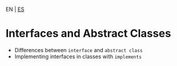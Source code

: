 <!-- MULTILANGUAJE MENU START -->
EN | [ES](https://lckpig.gitbook.io/es-practical-dev-handbook/typescript/object-oriented-programming/interfaces-abstract-classes.md)
<!-- MULTILANGUAJE MENU END -->

# Interfaces and Abstract Classes

- Differences between `interface` and `abstract class`
- Implementing interfaces in classes with `implements` 